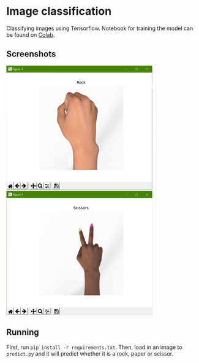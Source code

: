 # Image classification
Classifying images using Tensorflow.
Notebook for training the model can be found on [Colab](https://colab.research.google.com/drive/1y3ZdClgzxrSBhtpums3kRaEggSK-QIUt?usp=sharing).

## Screenshots
![Alt text](screenshots/1r.png?raw=true "Screenshot 1") &nbsp; &nbsp; ![Alt text](screenshots/2r.png?raw=true "Screenshot 2")

## Running
First, run ```pip install -r requirements.txt```.
Then, load in an image to ```predict.py``` and it will predict whether it is a rock, paper or scissor.
